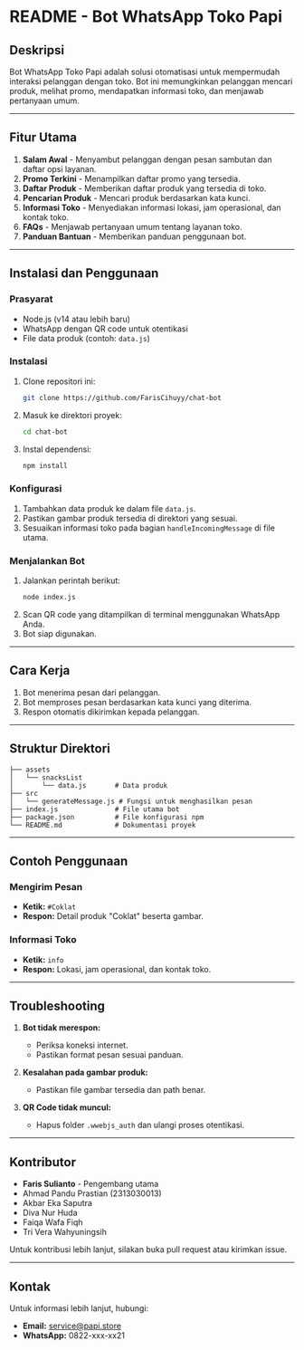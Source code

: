 # README - Bot WhatsApp Toko Papi

## Deskripsi
Bot WhatsApp Toko Papi adalah solusi otomatisasi untuk mempermudah interaksi pelanggan dengan toko. Bot ini memungkinkan pelanggan mencari produk, melihat promo, mendapatkan informasi toko, dan menjawab pertanyaan umum.

---

## Fitur Utama
1. **Salam Awal** - Menyambut pelanggan dengan pesan sambutan dan daftar opsi layanan.
2. **Promo Terkini** - Menampilkan daftar promo yang tersedia.
3. **Daftar Produk** - Memberikan daftar produk yang tersedia di toko.
4. **Pencarian Produk** - Mencari produk berdasarkan kata kunci.
5. **Informasi Toko** - Menyediakan informasi lokasi, jam operasional, dan kontak toko.
6. **FAQs** - Menjawab pertanyaan umum tentang layanan toko.
7. **Panduan Bantuan** - Memberikan panduan penggunaan bot.

---

## Instalasi dan Penggunaan

### Prasyarat
- Node.js (v14 atau lebih baru)
- WhatsApp dengan QR code untuk otentikasi
- File data produk (contoh: `data.js`)

### Instalasi
1. Clone repositori ini:
   ```bash
   git clone https://github.com/FarisCihuyy/chat-bot
   ```
2. Masuk ke direktori proyek:
   ```bash
   cd chat-bot
   ```
3. Instal dependensi:
   ```bash
   npm install
   ```

### Konfigurasi
1. Tambahkan data produk ke dalam file `data.js`.
2. Pastikan gambar produk tersedia di direktori yang sesuai.
3. Sesuaikan informasi toko pada bagian `handleIncomingMessage` di file utama.

### Menjalankan Bot
1. Jalankan perintah berikut:
   ```bash
   node index.js
   ```
2. Scan QR code yang ditampilkan di terminal menggunakan WhatsApp Anda.
3. Bot siap digunakan.

---

## Cara Kerja
1. Bot menerima pesan dari pelanggan.
2. Bot memproses pesan berdasarkan kata kunci yang diterima.
3. Respon otomatis dikirimkan kepada pelanggan.

---

## Struktur Direktori
```
├── assets
│   └── snacksList
│       └── data.js       # Data produk
├── src
│   └── generateMessage.js # Fungsi untuk menghasilkan pesan
├── index.js              # File utama bot
├── package.json          # File konfigurasi npm
└── README.md             # Dokumentasi proyek
```

---

## Contoh Penggunaan
### Mengirim Pesan
- **Ketik:** `#Coklat`
- **Respon:** Detail produk "Coklat" beserta gambar.

### Informasi Toko
- **Ketik:** `info`
- **Respon:** Lokasi, jam operasional, dan kontak toko.

---

## Troubleshooting
1. **Bot tidak merespon:**
   - Periksa koneksi internet.
   - Pastikan format pesan sesuai panduan.

2. **Kesalahan pada gambar produk:**
   - Pastikan file gambar tersedia dan path benar.

3. **QR Code tidak muncul:**
   - Hapus folder `.wwebjs_auth` dan ulangi proses otentikasi.

---

## Kontributor
- **Faris Sulianto** - Pengembang utama
- Ahmad Pandu Prastian (2313030013) 
- Akbar Eka Saputra 
- Diva Nur Huda  
- Faiqa Wafa Fiqh
- Tri Vera Wahyuningsih

Untuk kontribusi lebih lanjut, silakan buka pull request atau kirimkan issue.

---

## Kontak
Untuk informasi lebih lanjut, hubungi:
- **Email:** service@papi.store
- **WhatsApp:** 0822-xxx-xx21

